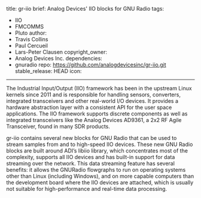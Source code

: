 title: gr-iio
brief: Analog Devices' IIO blocks for GNU Radio
tags:
  - IIO
  - FMCOMMS
  - Pluto
author:
  - Travis Collins
  - Paul Cercueil
  - Lars-Peter Clausen
copyright_owner:
  - Analog Devices Inc.
dependencies:
  - gnuradio
repo: https://github.com/analogdevicesinc/gr-iio.git
stable_release: HEAD
icon:
---
The Industrial Input/Output (IIO) framework has been in the upstream Linux kernels since 2011 and is responsible for handling sensors, converters, integrated transceivers and other real-world  I/O  devices. It provides a hardware abstraction layer with a consistent API for the user space applications. The IIO framework supports discrete components as well as integrated transceivers like the Analog Devices AD9361, a 2x2 RF Agile Transceiver, found in many SDR products.

gr-iio contains several new blocks for GNU Radio that can be used to stream samples from and to high-speed IIO devices. These new GNU Radio blocks are built around ADI’s libiio library, which concentrates most of the complexity, supports all IIO devices and has built-in support for data streaming over the network. This data streaming feature has several benefits: it allows the GNURadio flowgraphs to run on operating systems other than Linux (including Windows), and on more capable computers than the development board where the IIO devices are attached, which is usually not suitable for high-performance and real-time data processing.

